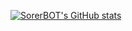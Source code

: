 [![SorerBOT's GitHub stats](https://github-readme-stats.vercel.app/api?username=SorerBOT)](https://github.com/anuraghazra/github-readme-stats)
